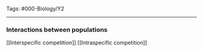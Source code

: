 Tags: #000-Biology/Y2

---
### Interactions between populations

[[Interspecific competition]]
[[Intraspecific competition]]

